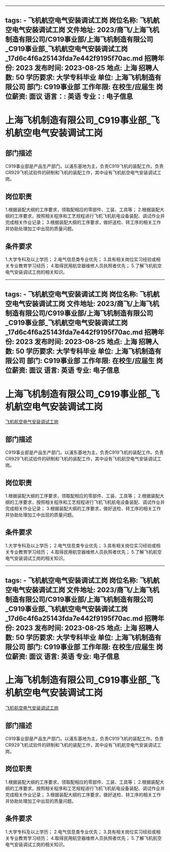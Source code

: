 
---
tags:
    - 飞机航空电气安装调试工岗
岗位名称: 飞机航空电气安装调试工岗
文件地址: 2023/商飞/上海飞机制造有限公司/C919事业部/上海飞机制造有限公司_C919事业部_飞机航空电气安装调试工岗_17d6c4f6a25143fda7e442f9195f70ac.md
招聘年份: 2023
发布时间: 2023-08-25
地点: 上海
招聘人数: 50
学历要求: 大学专科毕业
单位: 上海飞机制造有限公司
部门: C919事业部
工作年限: 在校生/应届生
岗位薪资: 面议
语言：: 英语
专业：: 电子信息
---

# 上海飞机制造有限公司_C919事业部_飞机航空电气安装调试工岗

## 部门描述

C919事业部是产品生产部门。以浦东基地为主，负责C919飞机的装配工作。负责CR929飞机试验件的研制和飞机的装配工作，其中设有飞机航空电气安装调试工岗。

## 岗位职责

1.根据装配大纲的工序要求，领取配相应的零部件、工装、工具等；
 2.根据装配大纲的工序要求，按照相关程序和工艺规程进行飞机飞机航电设备装配、调试作业并完成相关作业记录；
 3.根据装配大纲的工序要求，做好送检、转工序的相关工作并协助处理加工中出现的质量问题。

 ## 条件要求

1.大学专科及以上学历；
 2.电气信息类专业优先；
 3.具有相关岗位实习经验或相关专业教育学习经历；
 4.取得民用航空器维修人员执照者优先；
 5.了解飞机航空电气安装调试工岗的相关知识。

---
tags:
    - 飞机航空电气安装调试工岗
岗位名称: 飞机航空电气安装调试工岗
文件地址: 2023/商飞/上海飞机制造有限公司/C919事业部/上海飞机制造有限公司_C919事业部_飞机航空电气安装调试工岗_17d6c4f6a25143fda7e442f9195f70ac.md
招聘年份: 2023
发布时间: 2023-08-25
地点: 上海
招聘人数: 50
学历要求: 大学专科毕业
单位: 上海飞机制造有限公司
部门: C919事业部
工作年限: 在校生/应届生
岗位薪资: 面议
语言: 英语
专业: 电子信息
---

# 上海飞机制造有限公司_C919事业部_飞机航空电气安装调试工岗

[飞机航空电气安装调试工岗](http://zhaopin.comac.cc/zp/ct/out/position/positionDetail?planid=17d6c4f6a25143fda7e442f9195f70ac)

## 部门描述

C919事业部是产品生产部门。以浦东基地为主，负责C919飞机的装配工作。负责CR929飞机试验件的研制和飞机的装配工作，其中设有飞机航空电气安装调试工岗。

## 岗位职责

1.根据装配大纲的工序要求，领取配相应的零部件、工装、工具等；
 2.根据装配大纲的工序要求，按照相关程序和工艺规程进行飞机飞机航电设备装配、调试作业并完成相关作业记录；
 3.根据装配大纲的工序要求，做好送检、转工序的相关工作并协助处理加工中出现的质量问题。

 ## 条件要求

1.大学专科及以上学历；
 2.电气信息类专业优先；
 3.具有相关岗位实习经验或相关专业教育学习经历；
 4.取得民用航空器维修人员执照者优先；
 5.了解飞机航空电气安装调试工岗的相关知识。

---
tags:
    - 飞机航空电气安装调试工岗
岗位名称: 飞机航空电气安装调试工岗
文件地址: 2023/商飞/上海飞机制造有限公司/C919事业部/上海飞机制造有限公司_C919事业部_飞机航空电气安装调试工岗_17d6c4f6a25143fda7e442f9195f70ac.md
招聘年份: 2023
发布时间: 2023-08-25
地点: 上海
招聘人数: 50
学历要求: 大学专科毕业
单位: 上海飞机制造有限公司
部门: C919事业部
工作年限: 在校生/应届生
岗位薪资: 面议
语言: 英语
专业: 电子信息
---

# 上海飞机制造有限公司_C919事业部_飞机航空电气安装调试工岗

[飞机航空电气安装调试工岗](http://zhaopin.comac.cc/zp/ct/out/position/positionDetail?planid=17d6c4f6a25143fda7e442f9195f70ac)


## 部门描述

C919事业部是产品生产部门。以浦东基地为主，负责C919飞机的装配工作。负责CR929飞机试验件的研制和飞机的装配工作，其中设有飞机航空电气安装调试工岗。

## 岗位职责

1.根据装配大纲的工序要求，领取配相应的零部件、工装、工具等；
 2.根据装配大纲的工序要求，按照相关程序和工艺规程进行飞机飞机航电设备装配、调试作业并完成相关作业记录；
 3.根据装配大纲的工序要求，做好送检、转工序的相关工作并协助处理加工中出现的质量问题。

 ## 条件要求

1.大学专科及以上学历；
 2.电气信息类专业优先；
 3.具有相关岗位实习经验或相关专业教育学习经历；
 4.取得民用航空器维修人员执照者优先；
 5.了解飞机航空电气安装调试工岗的相关知识。
